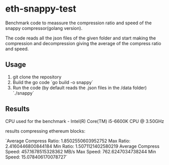 # eth-snappy-test

Benchmark code to meassure the compression ratio and speed of the snappy compressor(golang version).

The code reads all the json files of the given folder and start making the compression and decompression giving the average of the compress ratio and speed.

## Usage

1. git clone the repository
2. Build the go code
    ´go build -o snappy´
3. Run the code (by default reads the .json files in the /data folder)
    ´./snappy´
    
## Results

CPU used for the benchmark - Intel(R) Core(TM) i5-6600K CPU @ 3.50GHz

results compressing ethereum blocks:

´Average Compress Ratio:  1.8502550603952752
Max Ratio:  2.4160446800844184 Min Ratio:  1.5071121402580219
Average Compress Speed:  457.1678515328362 MB/s
Max Speed:  762.6247034738244 Min Speed:  15.078406170078727´
